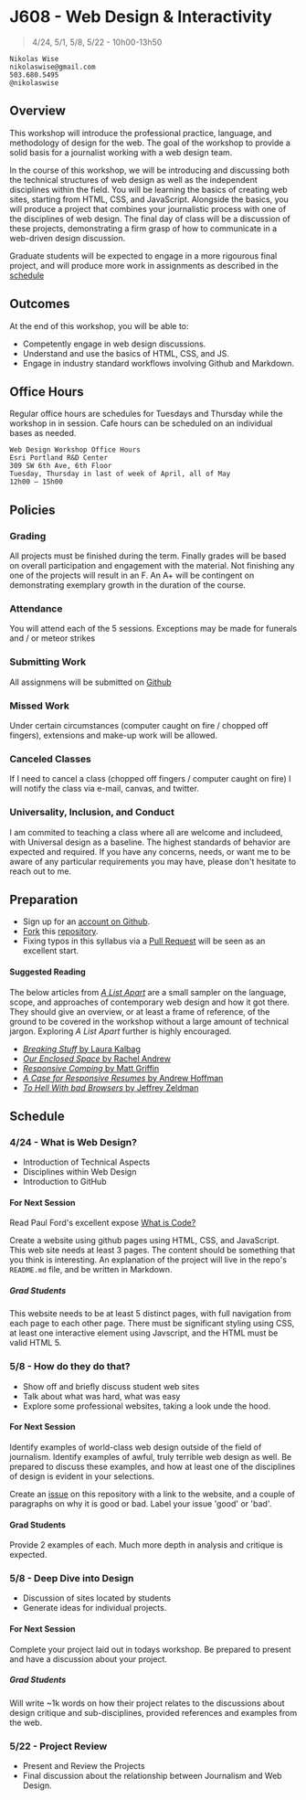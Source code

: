 # J608 - Web Design & Interactivity
> 4/24, 5/1, 5/8, 5/22 - 10h00-13h50

```
Nikolas Wise
nikolaswise@gmail.com
503.680.5495
@nikolaswise
```

## Overview

This workshop will introduce the professional practice, language, and methodology of design for the web. The goal of the workshop to provide a solid basis for a journalist working with a web design team.

In the course of this workshop, we will be introducing and discussing both the technical structures of web design as well as the independent disciplines within the field. You will be learning the basics of creating web sites, starting from HTML, CSS, and JavaScript. Alongside the basics, you will produce a project that combines your journalistic process with one of the disciplines of web design. The final day of class will be a discussion of these projects, demonstrating a firm grasp of how to communicate in a web-driven design discussion.

Graduate students will be expected to engage in a more rigourous final project, and will produce more work in assignments as described in the [schedule](#schedule)

## Outcomes

At the end of this workshop, you will be able to:

- Competently engage in web design discussions.
- Understand and use the basics of HTML, CSS, and JS.
- Engage in industry standard workflows involving Github and Markdown.

## Office Hours

Regular office hours are schedules for Tuesdays and Thursday while the workshop in in session. Cafe hours can be scheduled on an individual bases as needed.

```
Web Design Workshop Office Hours
Esri Portland R&D Center
309 SW 6th Ave, 6th Floor
Tuesday, Thursday in last of week of April, all of May
12h00 – 15h00
```

## Policies

### Grading

All projects must be finished during the term. Finally grades will be based on overall participation and engagement with the material. Not finishing any one of the projects will result in an F. An A+ will be contingent on demonstrating exemplary growth in the duration of the course.

### Attendance

You will attend each of the 5 sessions. Exceptions may be made for funerals and / or meteor strikes

### Submitting Work

All assignmens will be submitted on [Github](https://github.com)

### Missed Work

Under certain circumstances (computer caught on fire / chopped off fingers), extensions and make-up work will be allowed.

### Canceled Classes

If I need to cancel a class (chopped off fingers / computer caught on fire) I will notify the class via e-mail, canvas, and twitter.

### Universality, Inclusion, and Conduct

I am commited to teaching a class where all are welcome and includeed, with Universal design as a baseline. The highest standards of behavior are expected and required. If you have any concerns, needs, or want me to be aware of any particular requirements you may have, please don't hesitate to reach out to me.

## Preparation

- Sign up for an [account on Github](https://github.com/join?source=header-home).
- [Fork](https://help.github.com/articles/fork-a-repo/) this [repository](https://github.com/nikolaswise/web-design-workshop).
- Fixing typos in this syllabus via a [Pull Request](https://help.github.com/articles/using-pull-requests/) will be seen as an excellent start.

#### Suggested Reading

The below articles from [_A List Apart_](http://alistapart.com/) are a small sampler on the language, scope, and approaches of contemporary web design and how it got there. They should give an overview, or at least a frame of reference, of the ground to be covered in the workshop without a large amount of technical jargon. Exploring _A List Apart_ further is highly encouraged.

- [_Breaking Stuff_ by Laura Kalbag](http://alistapart.com/column/breaking-stuff)
- [_Our Enclosed Space_ by Rachel Andrew](http://alistapart.com/column/our-enclosed-space)
- [_Responsive Comping_ by Matt Griffin](http://alistapart.com/article/responsive-comping-obtaining-signoff-with-mockups)
- [_A Case for Responsive Resumes_ by Andrew Hoffman](http://alistapart.com/article/a-case-for-responsive-resumes)
- [_To Hell With bad Browsers_ by Jeffrey Zeldman](http://alistapart.com/article/tohell)

## Schedule

### 4/24 - What is Web Design?

- Introduction of Technical Aspects
- Disciplines within Web Design
- Introduction to GitHub

#### For Next Session

Read Paul Ford's excellent expose [What is Code?](http://www.bloomberg.com/graphics/2015-paul-ford-what-is-code/)

Create a website using github pages using HTML, CSS, and JavaScript. This web site needs at least 3 pages. The content should be something that you think is interesting. An explanation of the project will live in the repo's `README.md` file, and be written in Markdown.

##### Grad Students

This website needs to be at least 5 distinct pages, with full navigation from each page to each other page. There must be significant styling using CSS, at least one interactive element using Javscript, and the HTML must be valid HTML 5.

### 5/8 - How do they do that?

- Show off and briefly discuss student web sites
- Talk about what was hard, what was easy
- Explore some professional websites, taking a look unde the hood.

#### For Next Session

Identify examples of world-class web design outside of the field of journalism. Identify examples of awful, truly terrible web design as well. Be prepared to discuss these examples, and how at least one of the disciplines of design is evident in your selections.

Create an [issue](https://guides.github.com/features/issues/) on this repository with a link to the website, and a couple of paragraphs on why it is good or bad. Label your issue 'good' or 'bad'.

#### Grad Students

Provide 2 examples of each. Much more depth in analysis and critique is expected.

### 5/8 - Deep Dive into Design

- Discussion of sites located by students
- Generate ideas for individual projects.

#### For Next Session

Complete your project laid out in todays workshop. Be prepared to present and have a discussion about your project.

##### Grad Students

Will write ~1k words on how their project relates to the discussions about design critique and sub-disciplines, provided references and examples from the web.

### 5/22 - Project Review

- Present and Review the Projects
- Final discussion about the relationship between Journalism and Web Design.



